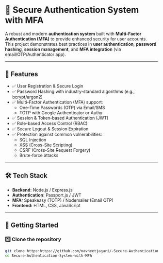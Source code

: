 # 🔐 Secure Authentication System with MFA

A robust and modern **authentication system** built with **Multi-Factor Authentication (MFA)** to provide enhanced security for user accounts.  
This project demonstrates best practices in **user authentication**, **password hashing**, **session management**, and **MFA integration** (via email/OTP/Authenticator app).

---

## 📌 Features
- ✅ User Registration & Secure Login  
- ✅ Password Hashing with industry-standard algorithms (e.g., bcrypt/argon2)  
- ✅ Multi-Factor Authentication (MFA) support:
  - One-Time Passwords (OTP) via Email/SMS  
  - TOTP with Google Authenticator or Authy  
- ✅ Session & Token-based Authentication (JWT)  
- ✅ Role-based Access Control (RBAC)  
- ✅ Secure Logout & Session Expiration  
- ✅ Protection against common vulnerabilities:
  - SQL Injection  
  - XSS (Cross-Site Scripting)  
  - CSRF (Cross-Site Request Forgery)  
  - Brute-force attacks  

---

## 🛠️ Tech Stack
- **Backend:** Node.js / Express.js  
- **Authentication:** Passport.js / JWT  
- **MFA:** Speakeasy (TOTP) / Nodemailer (Email OTP)  
- **Frontend:** HTML, CSS, JavaScript 

---

## 🚀 Getting Started

### 1️⃣ Clone the repository
```bash
git clone https:https://github.com/navneetjaguri/-Secure-Authentication-System-with-MFA.git
cd Secure-Authentication-System-with-MFA
